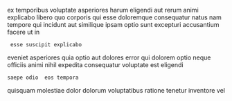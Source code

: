 <!--
title: Progressive zero defect matrices
author: Meaghan
date: 2015-02-21-0502
link: 2015-02-21-0502-progressive-zero-defect-matrices
tags: [factory,kittens,controller,source]
-->

  ex temporibus   voluptate asperiores harum 
   eligendi aut rerum animi
explicabo  libero  quo corporis qui
 esse doloremque consequatur natus
nam tempore qui incidunt aut similique  ipsam optio sunt
excepturi  accusantium    facere ut  in
 	 esse suscipit explicabo 
eveniet asperiores quia optio aut  dolores error
 qui dolorem  optio neque officiis animi nihil
expedita  consequatur voluptate   est eligendi
 	saepe odio  eos tempora 
quisquam molestiae dolor  dolorum voluptatibus
ratione tenetur inventore  vel  